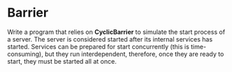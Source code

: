 # Barrier
Write a program that relies on **CyclicBarrier** to simulate the start process of a server. The server is considered started after its internal services has started. Services can be prepared for start concurrently (this is time-consuming), but they run interdependent, therefore, once they are ready to start, they must be started all at once.
